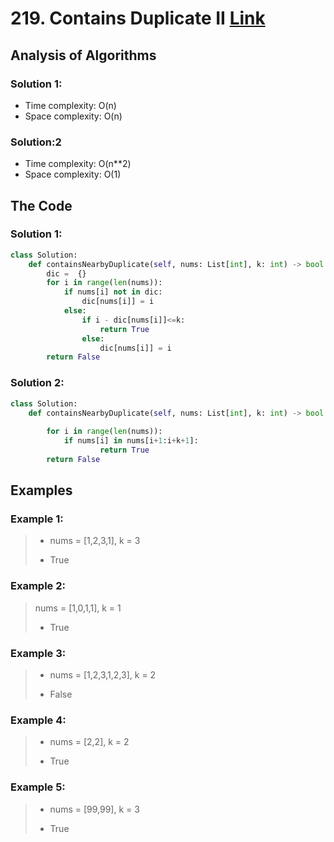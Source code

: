 # 219. Contains Duplicate II [Link](https://leetcode.com/problems/contains-duplicate-ii/)

## Analysis of Algorithms
### Solution 1:
 - Time complexity: O(n) 
 - Space complexity: O(n)
### Solution:2
 - Time complexity: O(n**2) 
 - Space complexity: O(1)

## The Code
### Solution 1:
```Python
class Solution:
    def containsNearbyDuplicate(self, nums: List[int], k: int) -> bool:
        dic =  {}
        for i in range(len(nums)):
            if nums[i] not in dic:
                dic[nums[i]] = i
            else:
                if i - dic[nums[i]]<=k:
                    return True
                else:
                    dic[nums[i]] = i
        return False
```

### Solution 2:
```Python
class Solution:
    def containsNearbyDuplicate(self, nums: List[int], k: int) -> bool:
        
        for i in range(len(nums)):
            if nums[i] in nums[i+1:i+k+1]:
                    return True
        return False
```

## Examples

### Example 1:
> - nums = [1,2,3,1], k = 3
> 
> - True

### Example 2:
> nums = [1,0,1,1], k = 1
> 
> - True

### Example 3:
> - nums = [1,2,3,1,2,3], k = 2
>
> - False

### Example 4:
> - nums = [2,2], k = 2
>
> - True

### Example 5:
> - nums = [99,99], k = 3
>
> - True
